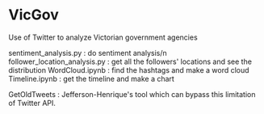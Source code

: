 # VicGov
Use of Twitter to analyze Victorian government agencies

sentiment_analysis.py : do sentiment analysis/n
follower_location_analysis.py : get all the followers' locations and see the distribution
WordCloud.ipynb : find the hashtags and make a word cloud
Timeline.ipynb : get the timeline and make a chart

GetOldTweets : Jefferson-Henrique's tool which can bypass this limitation of Twitter API.
